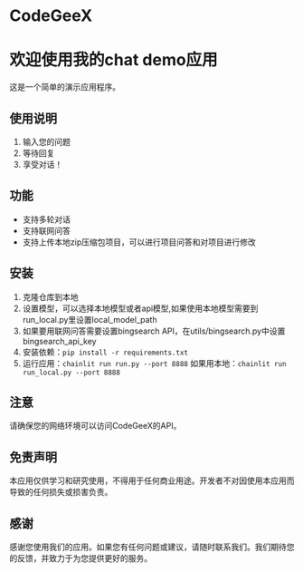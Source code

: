 # CodeGeeX

# 欢迎使用我的chat demo应用

这是一个简单的演示应用程序。

## 使用说明

1. 输入您的问题
2. 等待回复
3. 享受对话！

## 功能

-  支持多轮对话
-  支持联网问答
-  支持上传本地zip压缩包项目，可以进行项目问答和对项目进行修改

## 安装

1. 克隆仓库到本地
2. 设置模型，可以选择本地模型或者api模型,如果使用本地模型需要到run_local.py里设置local_model_path
3. 如果要用联网问答需要设置bingsearch API，在utils/bingsearch.py中设置bingsearch_api_key
3. 安装依赖：`pip install -r requirements.txt`
4. 运行应用：`chainlit run run.py --port 8888` 如果用本地：`chainlit run run_local.py --port 8888`


## 注意

请确保您的网络环境可以访问CodeGeeX的API。

## 免责声明

本应用仅供学习和研究使用，不得用于任何商业用途。开发者不对因使用本应用而导致的任何损失或损害负责。

## 感谢

感谢您使用我们的应用。如果您有任何问题或建议，请随时联系我们。我们期待您的反馈，并致力于为您提供更好的服务。
